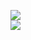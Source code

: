 [![](https://img.shields.io/badge/Made%20With-Github%20Spray-lightgrey.svg?style=for-the-badge&logo=github)](https://github.com/Annihil/github-spray#20532)  
[![](https://i.imgur.com/2DrTn0Z.gif)](https://github.com/Annihil/github-spray)
